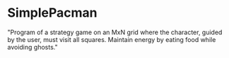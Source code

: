 # SimplePacman
 "Program of a strategy game on an MxN grid where the character, guided by the user, must visit all squares. Maintain energy by eating food while avoiding ghosts."
